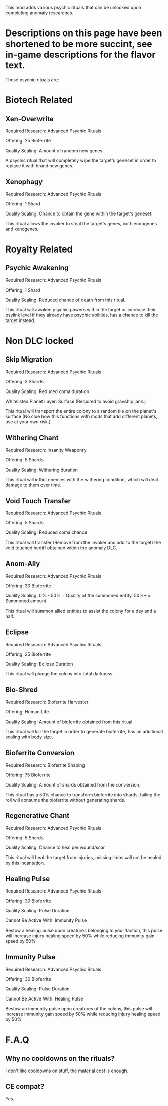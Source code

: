 This mod adds various psychic rituals that can be unlocked upon completing anomaly researches.

<h1>Descriptions on this page have been shortened to be more succint, see in-game descriptions for the flavor text.</h1>
These psychic rituals are:

<h1>Biotech Related</h1>
<h2>Xen-Overwrite</h2>

Required Research: Advanced Psychic Rituals

Offering: 25 Bioferrite

Quality Scaling: Amount of random new genes.

A psychic ritual that will completely wipe the target's geneset in order to replace it with brand new genes.

<h2>Xenophagy</h2>

Required Research: Advanced Psychic Rituals

Offering: 1 Shard

Quality Scaling: Chance to obtain the gene within the target's geneset.

This ritual allows the invoker to steal the target's genes, both endogenes and xenogenes.

<h1>Royalty Related</h1>

<h2>Psychic Awakening</h2>

Required Research: Advanced Psychic Rituals

Offering: 1 Shard

Quality Scaling: Reduced chance of death from this ritual.

This ritual will awaken psychic powers within the target or increase their psylink level if they already have psychic abilities, has a chance to kill the target instead.

<h1>Non DLC locked</h1>

<h2>Skip Migration</h2>

Required Research: Advanced Psychic Rituals

Offering: 3 Shards

Quality Scaling: Reduced coma duration

Whitelisted Planet Layer: Surface (Required to avoid gravship jank.)

This ritual will transport the entire colony to a random tile on the planet's surface (No clue how this functions with mods that add different planets, use at your own risk.)

<h2>Withering Chant</h2>

Required Research: Insanity Weaponry

Offering: 5 Shards

Quality Scaling: Withering duration

This ritual will inflict enemies with the withering condition, which will deal damage to them over time.

<h2>Void Touch Transfer</h2>

Required Research: Advanced Psychic Rituals

Offering: 5 Shards

Quality Scaling: Reduced coma chance

This ritual will transfer (Remove from the invoker and add to the target) the void touched hediff obtained within the anomaly DLC.

<h2>Anom-Ally</h2>

Required Research: Advanced Psychic Rituals

Offering: 30 Bioferrite

Quality Scaling: 0% - 50% = Quality of the summoned entity. 50%+ = Summoned amount.

This ritual will summon allied entities to assist the colony for a day and a half.

<h2>Eclipse</h2>

Required Research: Advanced Psychic Rituals

Offering: 25 Bioferrite

Quality Scaling: Eclipse Duration

This ritual will plunge the colony into total darkness.

<h2>Bio-Shred</h2>

Required Research: Bioferrite Harvester

Offering: Human Life

Quality Scaling: Amount of bioferrite obtained from this ritual.

This ritual will kill the target in order to generate bioferrite, has an additional scaling with body size.

<h2>Bioferrite Conversion</h2>

Required Research: Bioferrite Shaping

Offering: 75 Bioferrite

Quality Scaling: Amount of shards obtained from the conversion.

This ritual has a 50% chance to transform bioferrite into shards, failing the roll will consume the bioferrite without generating shards.

<h2>Regenerative Chant</h2>

Required Research: Advanced Psychic Rituals

Offering: 5 Shards

Quality Scaling: Chance to heal per wound/scar

This ritual will heal the target from injuries, missing limbs will not be healed by this incantation.

<h2>Healing Pulse</h2>

Required Research: Advanced Psychic Rituals

Offering: 30 Bioferrite

Quality Scaling: Pulse Duration

Cannot Be Active With: Immunity Pulse

Bestow a healing pulse upon creatures belonging to your faction, this pulse will increase injury healing speed by 50% while reducing immunity gain speed by 50%

<h2>Immunity Pulse</h2>

Required Research: Advanced Psychic Rituals

Offering: 30 Bioferrite

Quality Scaling: Pulse Duration

Cannot Be Active With: Healing Pulse

Bestow an immunity pulse upon creatures of the colony, this pulse will increase immunity gain speed by 50% while reducing injury healing speed by 50%

<h1>F.A.Q</h1>

<h2>Why no cooldowns on the rituals?</h2>
I don't like cooldowns on stuff, the material cost is enough.

<h2>CE compat?</h2>
Yes.
